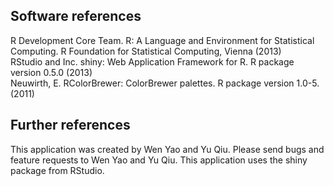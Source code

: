 
## Software references  
R Development Core Team. R: A Language and Environment for Statistical Computing. R Foundation for Statistical Computing, Vienna (2013)  
RStudio and Inc. shiny: Web Application Framework for R. R package version 0.5.0 (2013)  
Neuwirth, E. RColorBrewer: ColorBrewer palettes. R package version 1.0-5. (2011)  

## Further references  
This application was created by Wen Yao and Yu Qiu. Please send bugs and feature requests to Wen Yao and Yu Qiu. This application uses the shiny package from RStudio.  
